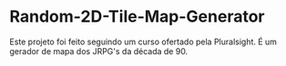 # Random-2D-Tile-Map-Generator
Este projeto foi feito seguindo um curso ofertado pela Pluralsight. É um gerador de mapa dos JRPG's da década de 90.
